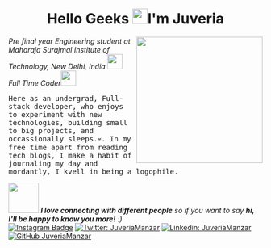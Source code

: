 <h1 align="center">Hello Geeks <img width="30px" src="https://github.com/KKVANONYMOUS/kkvanonymous/blob/master/gifs/Hi.gif">I'm Juveria</h1>

<p align="center">
  <img src = "https://github.com/juveria-manzar/juveria-manzar/blob/master/images/femalecodertocat.png" width = "250" height = "250" align = "right">
  <p><em>Pre final year Engineering student at Maharaja Surajmal Institute of Technology, New Delhi, India <img src="https://media.giphy.com/media/fYSnHlufseco8Fh93Z/giphy.gif" width="30"> Full Time Coder<img src="https://media.giphy.com/media/WUlplcMpOCEmTGBtBW/giphy.gif" width="30"> 
</em></p>
  
  <samp> 
    Here as an undergrad, Full-stack developer, who enjoys to experiment with new technologies, building small to big projects, and occassionally sleeps.💀.
    In my free time apart from reading tech blogs, I make a habit of journaling my day and mordantly, I kvell in being a logophile. 
 </samp>
 
 <img src="https://media.giphy.com/media/LnQjpWaON8nhr21vNW/giphy.gif" width="60"> <em><b>I love connecting with different people</b> so if you want to say <b>hi, I'll be happy to know you more!</b> :)</em>
 </br>
[![Instagram Badge](https://img.shields.io/badge/-Juveria-pink?style=flat-square&logo=Instagram&logoColor=black&link=https://www.instagram.com/juveria_manzar/)](https://www.instagram.com/juveria_manzar/) 
[![Twitter: JuveriaManzar](https://img.shields.io/twitter/follow/Juveria?style=social)](https://twitter.com/panglossion)
[![Linkedin: JuveriaManzar](https://img.shields.io/badge/-Juveria-blue?style=flat-square&logo=Linkedin&logoColor=white&link=https://www.linkedin.com/in/juveria-manzar/)](https://www.linkedin.com/in/juveria-manzar/)
[![GitHub JuveriaManzar](https://img.shields.io/github/followers/juveria?label=follow&style=social)](https://github.com/juveria-manzar)




   
